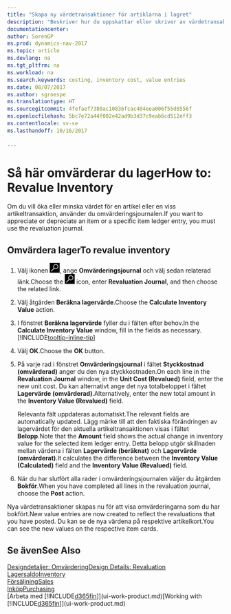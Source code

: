 ```yaml
---
title: "Skapa ny värdetransaktioner för artiklarna i lagret"
description: "Beskriver hur du uppskattar eller skriver av värdetransaktionerna av en eller flera artiklar i lager genom att bokföra deras faktiska, beräknade värde."
documentationcenter: 
author: SorenGP
ms.prod: dynamics-nav-2017
ms.topic: article
ms.devlang: na
ms.tgt_pltfrm: na
ms.workload: na
ms.search.keywords: costing, inventory cost, value entries
ms.date: 08/07/2017
ms.author: sgroespe
ms.translationtype: HT
ms.sourcegitcommit: 4fefaef7380ac10836fcac404eea006f55d8556f
ms.openlocfilehash: 5bc7e72a44f002e42ad9b3d37c9eab6cd512eff3
ms.contentlocale: sv-se
ms.lasthandoff: 10/16/2017

---
```

# <a name="how-to-revalue-inventory"></a><span data-ttu-id="1e9d7-103">Så här omvärderar du lager</span><span class="sxs-lookup"><span data-stu-id="1e9d7-103">How to: Revalue Inventory</span></span>
<span data-ttu-id="1e9d7-104">Om du vill öka eller minska värdet för en artikel eller en viss artikeltransaktion, använder du omvärderingsjournalen.</span><span class="sxs-lookup"><span data-stu-id="1e9d7-104">If you want to appreciate or depreciate an item or a specific item ledger entry, you must use the revaluation journal.</span></span>

## <a name="to-revalue-inventory"></a><span data-ttu-id="1e9d7-105">Omvärdera lager</span><span class="sxs-lookup"><span data-stu-id="1e9d7-105">To revalue inventory</span></span>
1. <span data-ttu-id="1e9d7-106">Välj ikonen ![Söka efter sida eller rapport](media/ui-search/search_small.png "ikonen Söka efter sida eller rapport"), ange **Omvärderingsjournal** och välj sedan relaterad länk.</span><span class="sxs-lookup"><span data-stu-id="1e9d7-106">Choose the ![Search for Page or Report](media/ui-search/search_small.png "Search for Page or Report icon") icon, enter **Revaluation Journal**, and then choose the related link.</span></span>
2. <span data-ttu-id="1e9d7-107">Välj åtgärden **Beräkna lagervärde**.</span><span class="sxs-lookup"><span data-stu-id="1e9d7-107">Choose the **Calculate Inventory Value** action.</span></span>
3. <span data-ttu-id="1e9d7-108">I fönstret **Beräkna lagervärde** fyller du i fälten efter behov.</span><span class="sxs-lookup"><span data-stu-id="1e9d7-108">In the **Calculate Inventory Value** window, fill in the fields as necessary.</span></span> [!INCLUDE[tooltip-inline-tip](includes/tooltip-inline-tip_md.md)]
4. <span data-ttu-id="1e9d7-109">Välj **OK**.</span><span class="sxs-lookup"><span data-stu-id="1e9d7-109">Choose the **OK** button.</span></span>
5. <span data-ttu-id="1e9d7-110">På varje rad i fönstret **Omvärderingsjournal** i fältet **Styckkostnad (omvärderad)** anger du den nya styckkostnaden.</span><span class="sxs-lookup"><span data-stu-id="1e9d7-110">On each line in the **Revaluation Journal** window, in the **Unit Cost (Revalued)** field, enter the new unit cost.</span></span> <span data-ttu-id="1e9d7-111">Du kan alternativt ange det nya totalbeloppet i fältet **Lagervärde (omvärderad)**.</span><span class="sxs-lookup"><span data-stu-id="1e9d7-111">Alternatively, enter the new total amount in the **Inventory Value (Revalued)** field.</span></span>

    <span data-ttu-id="1e9d7-112">Relevanta fält uppdateras automatiskt.</span><span class="sxs-lookup"><span data-stu-id="1e9d7-112">The relevant fields are automatically updated.</span></span> <span data-ttu-id="1e9d7-113">Lägg märke till att den faktiska förändringen av lagervärdet för den aktuella artikeltransaktionen visas i fältet **Belopp**.</span><span class="sxs-lookup"><span data-stu-id="1e9d7-113">Note that the **Amount** field shows the actual change in inventory value for the selected item ledger entry.</span></span> <span data-ttu-id="1e9d7-114">Detta belopp utgör skillnaden mellan värdena i fälten **Lagervärde (beräknat)** och **Lagervärde (omvärderat)**.</span><span class="sxs-lookup"><span data-stu-id="1e9d7-114">It calculates the difference between the **Inventory Value (Calculated)** field and the **Inventory Value (Revalued)** field.</span></span>
6. <span data-ttu-id="1e9d7-115">När du har slutfört alla rader i omvärderingsjournalen väljer du åtgärden **Bokför**.</span><span class="sxs-lookup"><span data-stu-id="1e9d7-115">When you have completed all lines in the revaluation journal, choose the **Post** action.</span></span>

<span data-ttu-id="1e9d7-116">Nya värdetransaktioner skapas nu för att visa omvärderingarna som du har bokfört.</span><span class="sxs-lookup"><span data-stu-id="1e9d7-116">New value entries are now created to reflect the revaluations that you have posted.</span></span> <span data-ttu-id="1e9d7-117">Du kan se de nya värdena på respektive artikelkort.</span><span class="sxs-lookup"><span data-stu-id="1e9d7-117">You can see the new values on the respective item cards.</span></span>

## <a name="see-also"></a><span data-ttu-id="1e9d7-118">Se även</span><span class="sxs-lookup"><span data-stu-id="1e9d7-118">See Also</span></span>
[<span data-ttu-id="1e9d7-119">Designdetaljer: Omvärdering</span><span class="sxs-lookup"><span data-stu-id="1e9d7-119">Design Details: Revaluation</span></span>](design-details-revaluation.md)  
[<span data-ttu-id="1e9d7-120">Lagersaldo</span><span class="sxs-lookup"><span data-stu-id="1e9d7-120">Inventory</span></span>](inventory-manage-inventory.md)  
[<span data-ttu-id="1e9d7-121">Försäljning</span><span class="sxs-lookup"><span data-stu-id="1e9d7-121">Sales</span></span>](sales-manage-sales.md)  
[<span data-ttu-id="1e9d7-122">Inköp</span><span class="sxs-lookup"><span data-stu-id="1e9d7-122">Purchasing</span></span>](purchasing-manage-purchasing.md)  
<span data-ttu-id="1e9d7-123">[Arbeta med [!INCLUDE[d365fin](includes/d365fin_md.md)]](ui-work-product.md)</span><span class="sxs-lookup"><span data-stu-id="1e9d7-123">[Working with [!INCLUDE[d365fin](includes/d365fin_md.md)]](ui-work-product.md)</span></span>

